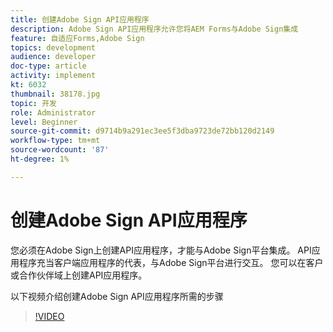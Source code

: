 ```yaml
---
title: 创建Adobe Sign API应用程序
description: Adobe Sign API应用程序允许您将AEM Forms与Adobe Sign集成
feature: 自适应Forms,Adobe Sign
topics: development
audience: developer
doc-type: article
activity: implement
kt: 6032
thumbnail: 38178.jpg
topic: 开发
role: Administrator
level: Beginner
source-git-commit: d9714b9a291ec3ee5f3dba9723de72bb120d2149
workflow-type: tm+mt
source-wordcount: '87'
ht-degree: 1%

---
```


# 创建Adobe Sign API应用程序

您必须在Adobe Sign上创建API应用程序，才能与Adobe Sign平台集成。 API应用程序充当客户端应用程序的代表，与Adobe Sign平台进行交互。 您可以在客户或合作伙伴域上创建API应用程序。

以下视频介绍创建Adobe Sign API应用程序所需的步骤

>[!VIDEO](https://video.tv.adobe.com/v/38178/?quality=9&learn=on)
